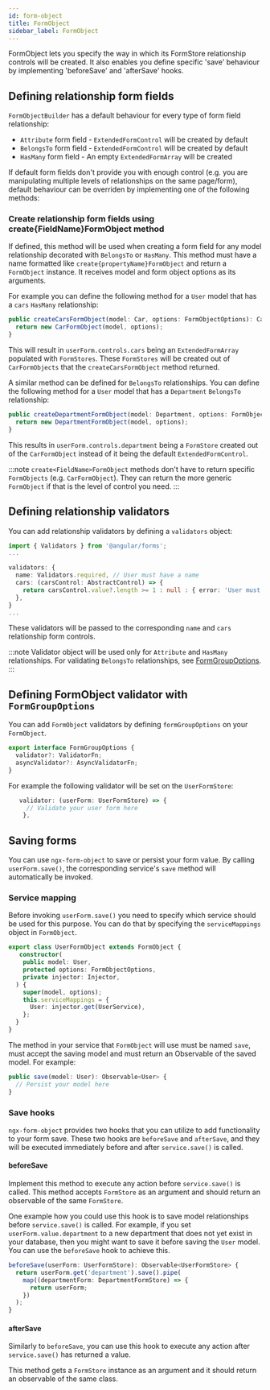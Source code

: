 ```yaml
---
id: form-object
title: FormObject
sidebar_label: FormObject
---
```

FormObject lets you specify the way in which its FormStore relationship controls will be created.
It also enables you define specific 'save' behaviour by implementing 'beforeSave' and 'afterSave' hooks.

## Defining relationship form fields
`FormObjectBuilder` has a default behaviour for every type of form field relationship:

* `Attribute` form field - `ExtendedFormControl` will be created by default
* `BelongsTo` form field - `ExtendedFormControl` will be created by default
* `HasMany` form field - An empty `ExtendedFormArray` will be created

If default form fields don't provide you with enough control (e.g. you are manipulating multiple levels of relationships on the same page/form), default behaviour can be overriden by implementing one of the following methods:

### Create relationship form fields using create{FieldName}FormObject method

If defined, this method will be used when creating a form field for any model relationship decorated with `BelongsTo` or `HasMany`.
This method must have a name formatted like `create{propertyName}FormObject` and return a `FormObject` instance. It receives model and form object options as its arguments.

For example you can define the following method for a `User` model that has a `cars` `HasMany` relationship:
```ts title="user.form-object.ts"
public createCarsFormObject(model: Car, options: FormObjectOptions): CarFormObject {
  return new CarFormObject(model, options);
}
```
This will result in `userForm.controls.cars` being an `ExtendedFormArray` populated with `FormStores`. These `FormStores` will be created out of `CarFormObjects` that the `createCarsFormObject` method returned.

A similar method can be defined for `BelongsTo` relationships. You can define the following method for a `User` model that has a `Department` `BelongsTo` relationship: 
```ts title="user.form-object.ts"
public createDepartmentFormObject(model: Department, options: FormObjectOptions): CarFormObject {
  return new DepartmentFormObject(model, options);
}
```
This results in `userForm.controls.department` being a `FormStore` created out of the `CarFormObject` instead of it being the default `ExtendedFormControl`.

:::note
`create<FieldName>FormObject` methods don't have to return specific `FormObjects` (e.g. `CarFormObject`). They can return the more generic `FormObject` if that is the level of control you need.
:::

## Defining relationship validators

You can add relationship validators by defining a `validators` object:

```ts title="user.form-object.ts"
import { Validators } from '@angular/forms';
...

validators: {
  name: Validators.required, // User must have a name
  cars: (carsControl: AbstractControl) => {
    return carsControl.value?.length >= 1 : null : { error: 'User must have at least 2 cars' };
  },
}
...
```
These validators will be passed to the corresponding `name` and `cars` relationship form controls.

:::note
Validator object will be used only for `Attribute` and `HasMany` relationships. For validating `BelongsTo` relationships, see [FormGroupOptions](#defining-formobject-validator-with-formgroupoptions).
:::

## Defining FormObject validator with `FormGroupOptions`

You can add `FormObject` validators by defining `formGroupOptions` on your `FormObject`.
```ts title="interface FormGroupOptions"
export interface FormGroupOptions {
  validator?: ValidatorFn;
  asyncValidator?: AsyncValidatorFn;
}
```
For example the following validator will be set on the `UserFormStore`:
```ts title="user.form-object.ts"
   validator: (userForm: UserFormStore) => {
     // Validate your user form here
    },
```

## Saving forms
You can use `ngx-form-object` to save or persist your form value. By calling `userForm.save()`, the corresponding service's `save` method will automatically be invoked.

### Service mapping
Before invoking `userForm.save()` you need to specify which service should be used for this purpose. You can do that by specifying the `serviceMappings` object in `FormObject`.
```ts title="user.form-object"
export class UserFormObject extends FormObject {
   constructor(
    public model: User,
    protected options: FormObjectOptions,
    private injector: Injector,
  ) {
    super(model, options);
    this.serviceMappings = {
      User: injector.get(UserService),
    };
  }
}
```

The method in your service that `FormObject` will use must be named `save`, must accept the saving model and must return an Observable of the saved model. For example:
```ts title="user.service.ts"
public save(model: User): Observable<User> {
  // Persist your model here
}
```

### Save hooks
`ngx-form-object` provides two hooks that you can utilize to add functionality to your form save. These two hooks are `beforeSave` and `afterSave`, and they will be executed immediately before and after `service.save()` is called.

#### beforeSave
Implement this method to execute any action before `service.save()` is called. This method accepts `FormStore` as an argument and should return an observable of the same `FormStore`.

One example how you could use this hook is to save model relationships before `service.save()` is called.
For example, if you set `userForm.value.department` to a new department that does not yet exist in your database, then you  might want to save it before saving the `User` model. You can use the `beforeSave` hook to achieve this.

```ts title="user.form-object.ts"
beforeSave(userForm: UserFormStore): Observable<UserFormStore> {
  return userForm.get('department').save().pipe(
    map((departmentForm: DepartmentFormStore) => {
      return userForm;
    })
  );
}
```

#### afterSave
Similarly to `beforeSave`, you can use this hook to execute any action after `service.save()` has returned a value.

This method gets a `FormStore` instance as an argument and it should return an observable of the same class.
